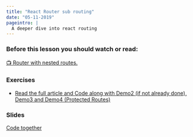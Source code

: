 ```yaml
---
title: "React Router sub routing"
date: "05-11-2019"
pageintro: |
  A deeper dive into react routing
---
```

         
### Before this lesson you should watch or read:
<!--BEGIN readings ##-->
[:tv: Router with nested routes.](https://www.youtube.com/watch?time_continue=115&v=sfvrjwVihFY)
<!--END readings ##-->

### Exercises
 <!--BEGIN exercises ##-->
- [Read the full article and Code along with Demo2 (if not already done), Demo3 and Demo4 (Protected Routes)](https://www.sitepoint.com/react-router-v4-complete-guide/)
<!--END exercises ##-->

### Slides
[Code together](https://docs.google.com/document/d/17zwrQF4OKfjtg8KZfFeInBFTahj6z0_psGdf5S8ozYM/edit?usp=sharing)